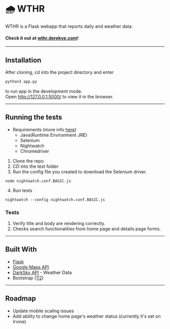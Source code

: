 # 🌧 WTHR 

WTHR is a Flask webapp that reports daily and weather data.
#### Check it out at [wthr.derekye.com](wthr.derekye.com)!
  
---

## Installation

After cloning, cd into the project directory and enter

```bash
python3 app.py
```

to run app in the development mode.\
Open http://127.0.0.1:5000/ to view it in the browser.

---

## Running the tests

* Requirements (more info [here](https://nightwatchjs.org/guide))
  * Java(Runtime Environment JRE)
  * Selenium
  * Nightwatch
  * Chromedriver
1. Clone the repo
2. CD into the test folder
3. Run the config file you created to download the Selenium driver.
```
node nightwatch.conf.BASIC.js
```
4. Run tests
```
nightwatch --config nightwatch.conf.BASIC.js
```


### Tests
1. Verify title and body are rendering correctly.
2. Checks search functionalities from home page and details page forms.

--- 
## Built With

* [Flask](https://pypi.org/project/Flask/)
* [Google Maps API](https://developers.google.com/maps/documentation)
* [DarkSky API](https://darksky.net/dev/docs) - Weather Data
* Bootstrap ([1](https://startbootstrap.com/themes/grayscale/)|[2](https://startbootstrap.com/themes/sb-admin-2/))

---

## Roadmap
* Update mobile scaling issues
* Add ability to change home page's weather status (currently it's set on Irvine)

